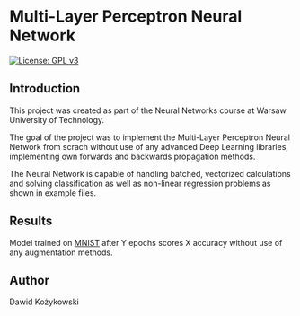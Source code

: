 

# Multi-Layer Perceptron Neural Network
[![License: GPL v3](https://img.shields.io/badge/License-GPLv3-blue.svg)](https://www.gnu.org/licenses/gpl-3.0)

## Introduction

This project was created as part of the Neural Networks course at Warsaw University of Technology.

The goal of the project was to implement the Multi-Layer Perceptron Neural Network from scrach without use of any advanced Deep Learning libraries, implementing own forwards and backwards propagation methods.

The Neural Network is capable of handling batched, vectorized calculations and solving classification as well as non-linear regression problems as shown in example files.

## Results

Model trained on [MNIST](http://yann.lecun.com/exdb/mnist/) after Y epochs scores X accuracy without use of any augmentation methods.

## Author

Dawid Kożykowski
